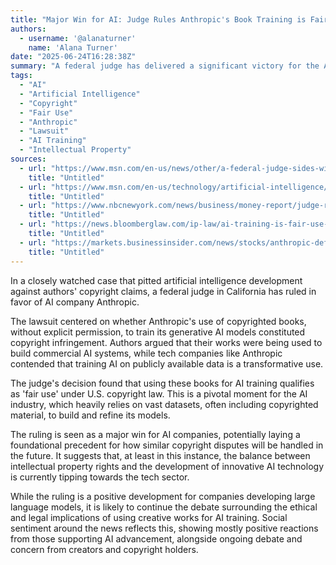 ```yaml
---
title: "Major Win for AI: Judge Rules Anthropic's Book Training is Fair Use"
authors:
  - username: '@alanaturner'
    name: 'Alana Turner'
date: "2025-06-24T16:28:38Z"
summary: "A federal judge has delivered a significant victory for the AI industry, ruling that Anthropic's use of copyrighted books to train its AI models falls under fair use. This decision sets a potential precedent in the ongoing legal battles over AI training data and intellectual property."
tags:
  - "AI"
  - "Artificial Intelligence"
  - "Copyright"
  - "Fair Use"
  - "Anthropic"
  - "Lawsuit"
  - "AI Training"
  - "Intellectual Property"
sources:
  - url: "https://www.msn.com/en-us/news/other/a-federal-judge-sides-with-anthropic-in-lawsuit-over-training-ai-on-books-without-authors-permission/ar-AA1HkR5t"
    title: "Untitled"
  - url: "https://www.msn.com/en-us/technology/artificial-intelligence/anthropic-wins-key-ruling-on-ai-in-authors-copyright-lawsuit/ar-AA1Hklih"
    title: "Untitled"
  - url: "https://www.nbcnewyork.com/news/business/money-report/judge-rules-anthropic-did-not-violate-authors-copyrights-with-ai-book-training/6313999/"
    title: "Untitled"
  - url: "https://news.bloomberglaw.com/ip-law/ai-training-is-fair-use-judge-rules-in-anthropic-copyright-suit-38"
    title: "Untitled"
  - url: "https://markets.businessinsider.com/news/stocks/anthropic-defeats-music-publishers-bid-to-block-ai-training-in-copyright-lawsuit-1034517795?op=1"
    title: "Untitled"
---
```


In a closely watched case that pitted artificial intelligence development against authors' copyright claims, a federal judge in California has ruled in favor of AI company Anthropic.

The lawsuit centered on whether Anthropic's use of copyrighted books, without explicit permission, to train its generative AI models constituted copyright infringement. Authors argued that their works were being used to build commercial AI systems, while tech companies like Anthropic contended that training AI on publicly available data is a transformative use.

The judge's decision found that using these books for AI training qualifies as 'fair use' under U.S. copyright law. This is a pivotal moment for the AI industry, which heavily relies on vast datasets, often including copyrighted material, to build and refine its models.

The ruling is seen as a major win for AI companies, potentially laying a foundational precedent for how similar copyright disputes will be handled in the future. It suggests that, at least in this instance, the balance between intellectual property rights and the development of innovative AI technology is currently tipping towards the tech sector.

While the ruling is a positive development for companies developing large language models, it is likely to continue the debate surrounding the ethical and legal implications of using creative works for AI training. Social sentiment around the news reflects this, showing mostly positive reactions from those supporting AI advancement, alongside ongoing debate and concern from creators and copyright holders.
